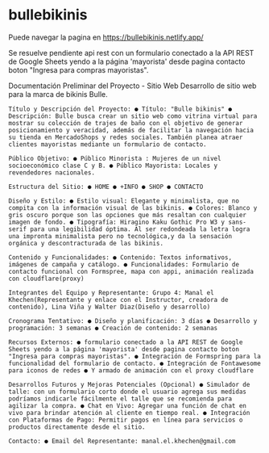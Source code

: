 # bullebikinis

Puede navegar la pagina en https://bullebikinis.netlify.app/

Se resuelve pendiente api rest con un formulario conectado a la API REST de Google Sheets yendo a la página 'mayorista' desde pagina contacto boton "Ingresa para compras mayoristas".

Documentación Preliminar del Proyecto - Sitio Web Desarrollo de sitio web para la marca de bikinis Bulle.

    Título y Descripción del Proyecto: ● Título: "Bulle bikinis" ● Descripción: Bulle busca crear un sitio web como vitrina virtual para mostrar su colección de trajes de baño con el objetivo de generar posicionamiento y veracidad, además de facilitar la navegación hacia su tienda en MercadoShops y redes sociales. También planea atraer clientes mayoristas mediante un formulario de contacto.

    Público Objetivo: ● Público Minorista : Mujeres de un nivel socioeconómico clase C y B. ● Público Mayorista: Locales y revendedores nacionales.

    Estructura del Sitio: ● HOME ● +INFO ● SHOP ● CONTACTO

    Diseño y Estilo: ● Estilo visual: Elegante y minimalista, que no compita con la información visual de las bikinis. ● Colores: Blanco y gris oscuro porque son las opciones que más resaltan con cualquier imagen de fondo. ● Tipografía: Hiragino Kaku Gothic Pro W3 y sans-serif para una legibilidad óptima. Al ser redondeada la letra logra una impronta minimalista pero no tecnológica,y da la sensación orgánica y descontracturada de las bikinis.

    Contenido y Funcionalidades: ● Contenido: Textos informativos, imágenes de campaña y catálogo. ● Funcionalidades: Formulario de contacto funcional con Formspree, mapa con appi, animación realizada con cloudflare(proxy)

    Integrantes del Equipo y Representante: Grupo 4: Manal el Khechen(Representante y enlace con el Instructor, creadora de contenido), Lina Viña y Walter Diaz(Diseño y desarrollo)

    Cronograma Tentativo: ● Diseño y planificación: 3 días ● Desarrollo y programación: 3 semanas ● Creación de contenido: 2 semanas

    Recursos Externos: ● formulario conectado a la API REST de Google Sheets yendo a la página 'mayorista' desde pagina contacto boton "Ingresa para compras mayoristas". ● Integración de Formspring para la funcionalidad del formulario de contacto. ● Integración de Fontawesome para iconos de redes ● Y armado de animación con el proxy cloudflare

    Desarrollos Futuros y Mejoras Potenciales (Opcional) ● Simulador de talle: con un formulario corto donde el usuario agrega sus medidas podríamos indicarle fácilmente el talle que se recomienda para agilizar la compra. ● Chat en Vivo: Agregar una función de chat en vivo para brindar atención al cliente en tiempo real. ● Integración con Plataformas de Pago: Permitir pagos en línea para servicios o productos directamente desde el sitio.

    Contacto: ● Email del Representante: manal.el.khechen@gmail.com

